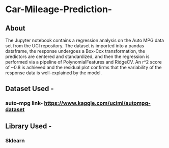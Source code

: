 # Car-Mileage-Prediction-

## About
The Jupyter notebook contains a regression analysis on the Auto MPG data set from the UCI repository. The dataset is imported into a pandas dataframe, the response undergoes a Box-Cox transformation, the predictors are centered and standardized, and then the regression is performed via a pipeline of PolynomialFeatures and RidgeCV. An r^2 score of ~0.8 is achieved and the residual plot confirms that the variability of the response data is well-explained by the model.

## Dataset Used -
### auto-mpg link- https://www.kaggle.com/uciml/autompg-dataset

## Library Used - 
### Sklearn
